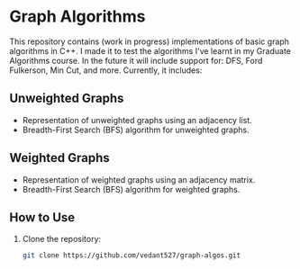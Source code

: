 # Graph Algorithms

This repository contains (work in progress) implementations of basic graph algorithms in C++. I made it to test the algorithms I've learnt in my Graduate Algorithms course.
In the future it will include support for: DFS, Ford Fulkerson, Min Cut, and more. Currently, it includes:

## Unweighted Graphs

- Representation of unweighted graphs using an adjacency list.
- Breadth-First Search (BFS) algorithm for unweighted graphs.

## Weighted Graphs

- Representation of weighted graphs using an adjacency matrix.
- Breadth-First Search (BFS) algorithm for weighted graphs.

## How to Use

1. Clone the repository:

   ```bash
   git clone https://github.com/vedant527/graph-algos.git
